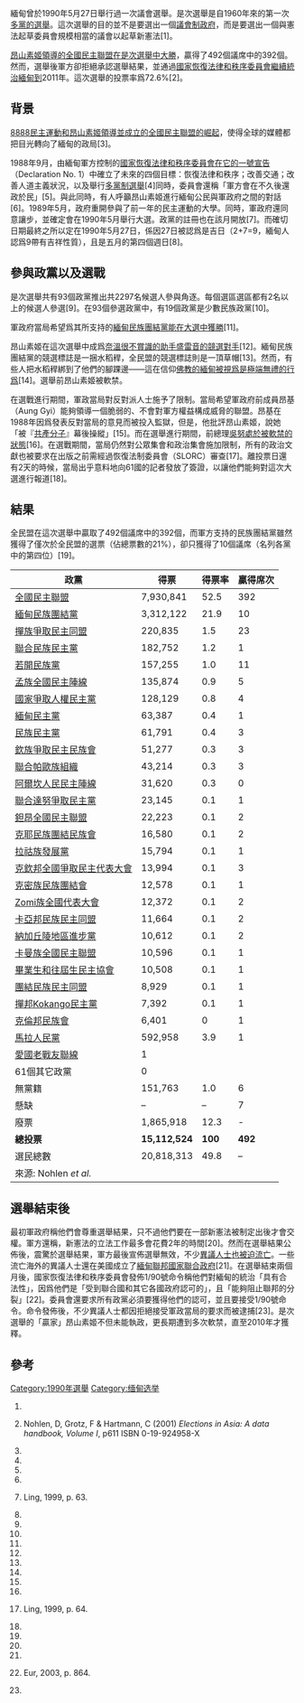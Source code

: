 緬甸曾於1990年5月27日舉行過一次議會選舉。是次選舉是自1960年來的第一次[多黨的選舉](../Page/多黨制.md "wikilink")。這次選舉的目的並不是要選出一個[議會制政府](../Page/議會制.md "wikilink")，而是要選出一個與憲法起草委員會規模相當的議會以起草新憲法\[1\]。

[昂山素姬領導的](https://zh.wikipedia.org/wiki/昂山素姬 "wikilink")[全國民主聯盟在是次選舉中大勝](../Page/全國民主聯盟.md "wikilink")，贏得了492個議席中的392個。然而，選舉後軍方卻拒絕承認選舉結果，並通過[國家恢復法律和秩序委員會繼續統治緬甸到](https://zh.wikipedia.org/wiki/國家恢復法律和秩序委員會 "wikilink")2011年。這次選舉的投票率爲72.6%\[2\]。

## 背景

[8888民主運動和](../Page/8888民主運動.md "wikilink")[昂山素姬領導並成立的](https://zh.wikipedia.org/wiki/昂山素姬 "wikilink")[全國民主聯盟的崛起](../Page/全國民主聯盟.md "wikilink")，使得全球的媒體都把目光轉向了緬甸的政局\[3\]。

1988年9月，由緬甸軍方控制的[國家恢復法律和秩序委員會在它的一號宣告](https://zh.wikipedia.org/wiki/國家恢復法律和秩序委員會 "wikilink")（Declaration
No.
1）中確立了未來的四個目標：恢復法律和秩序；改善交通；改善人道主義狀況，以及舉行[多黨制](../Page/多黨制.md "wikilink")[選舉](../Page/選舉.md "wikilink")\[4\]同時，委員會還稱「軍方會在不久後還政於民」\[5\]。與此同時，有人呼籲昂山素姬進行緬甸公民與軍政府之間的對話\[6\]。1989年5月，政府重開參與了前一年的民主運動的大學。同時，軍政府還同意讓步，並確定會在1990年5月舉行大選。政黨的註冊也在該月開放\[7\]。而確切日期最終之所以定在1990年5月27日，係因27日被認爲是吉日（2+7=9，緬甸人認爲9帶有吉祥性質），且是五月的第四個週日\[8\]。

## 參與政黨以及選戰

是次選舉共有93個政黨推出共2297名候選人參與角逐。每個選區選區都有2名以上的候選人參選\[9\]。在93個參選政黨中，有19個政黨是少數民族政黨\[10\]。

軍政府當局希望爲其所支持的[緬甸民族團結黨能在大選中獲勝](https://zh.wikipedia.org/wiki/緬甸民族團結黨 "wikilink")\[11\]。

昂山素姬在這次選舉中成爲[奈溫很不賞識的助手盛雷音的競選對手](https://zh.wikipedia.org/wiki/奈溫 "wikilink")\[12\]。緬甸民族團結黨的競選標誌是一捆水稻稈，全民盟的競選標誌則是一頂草帽\[13\]。然而，有些人把水稻稈綁到了他們的腳踝邊——這在信仰[佛教的緬甸被視爲是極端無禮的行爲](../Page/佛教.md "wikilink")\[14\]。選舉前昂山素姬被軟禁。

在選戰進行期間，軍政當局對反對派人士施予了限制。當局希望軍政府前成員昂基（Aung
Gyi）能夠領導一個脆弱的、不會對軍方權益構成威脅的聯盟。昂基在1988年因爲發表反對當局的意見而被投入監獄，但是，他批評昂山素姬，說她「被『[共產分子](../Page/緬甸共產黨.md "wikilink")』幕後操縱」\[15\]。而在選舉進行期間，前總理[吳努處於被軟禁的狀態](https://zh.wikipedia.org/wiki/吳努 "wikilink")\[16\]。在選戰期間，當局仍然對公眾集會和政治集會施加限制，所有的政治文獻也被要求在出版之前需經過恢復法制委員會（SLORC）審查\[17\]。離投票日還有2天的時候，當局出乎意料地向61國的記者發放了簽證，以讓他們能夠對這次大選進行報道\[18\]。

## 結果

全民盟在這次選舉中贏取了492個議席中的392個，而軍方支持的民族團結黨雖然獲得了僅次於全民盟的選票（佔總票數的21%），卻只獲得了10個議席（名列各黨中的第四位）\[19\]。

| 政黨                                                                      | 得票             | 得票率     | 贏得席次    |
| ----------------------------------------------------------------------- | -------------- | ------- | ------- |
| [全國民主聯盟](../Page/全國民主聯盟.md "wikilink")                                  | 7,930,841      | 52.5    | 392     |
| [緬甸民族團結黨](https://zh.wikipedia.org/wiki/緬甸民族團結黨 "wikilink")             | 3,312,122      | 21.9    | 10      |
| [撣族爭取民主同盟](https://zh.wikipedia.org/wiki/撣族爭取民主同盟 "wikilink")           | 220,835        | 1.5     | 23      |
| [聯合民族民主黨](https://zh.wikipedia.org/wiki/聯合民族民主黨 "wikilink")             | 182,752        | 1.2     | 1       |
| [若開民族黨](../Page/若開民族黨.md "wikilink")                                    | 157,255        | 1.0     | 11      |
| [孟族全國民主陣線](https://zh.wikipedia.org/wiki/孟族全國民主陣線 "wikilink")           | 135,874        | 0.9     | 5       |
| [國家爭取人權民主黨](https://zh.wikipedia.org/wiki/國家爭取人權民主黨 "wikilink")         | 128,129        | 0.8     | 4       |
| [緬甸民主黨](https://zh.wikipedia.org/wiki/緬甸民主黨 "wikilink")                 | 63,387         | 0.4     | 1       |
| [民族民主黨](https://zh.wikipedia.org/wiki/民族民主黨 "wikilink")                 | 61,791         | 0.4     | 3       |
| [欽族爭取民主民族會](https://zh.wikipedia.org/wiki/欽族爭取民主民族會 "wikilink")         | 51,277         | 0.3     | 3       |
| [聯合帕歐族組織](https://zh.wikipedia.org/wiki/聯合帕歐族組織 "wikilink")             | 43,214         | 0.3     | 3       |
| [阿爾坎人民民主陣線](https://zh.wikipedia.org/wiki/阿爾坎人民民主陣線 "wikilink")         | 31,620         | 0.3     | 0       |
| [聯合達努爭取民主黨](https://zh.wikipedia.org/wiki/聯合達努爭取民主黨 "wikilink")         | 23,145         | 0.1     | 1       |
| [鉭昂全國民主聯盟](https://zh.wikipedia.org/wiki/鉭昂全國民主聯盟 "wikilink")           | 22,223         | 0.1     | 2       |
| [克耶民族團結民族會](https://zh.wikipedia.org/wiki/克耶民族團結民族會 "wikilink")         | 16,580         | 0.1     | 2       |
| [拉祜族發展黨](https://zh.wikipedia.org/wiki/拉祜族發展黨 "wikilink")               | 15,794         | 0.1     | 1       |
| [克欽邦全國爭取民主代表大會](https://zh.wikipedia.org/wiki/克欽邦全國爭取民主代表大會 "wikilink") | 13,994         | 0.1     | 3       |
| [克密族民族團結會](https://zh.wikipedia.org/wiki/克密族民族團結會 "wikilink")           | 12,578         | 0.1     | 1       |
| [Zomi族全國代表大會](https://zh.wikipedia.org/wiki/Zomi族全國代表大會 "wikilink")     | 12,372         | 0.1     | 2       |
| [卡亞邦民族民主同盟](https://zh.wikipedia.org/wiki/卡亞邦民族民主同盟 "wikilink")         | 11,664         | 0.1     | 2       |
| [納加丘陵地區進步黨](https://zh.wikipedia.org/wiki/納加丘陵地區進步黨 "wikilink")         | 10,612         | 0.1     | 2       |
| [卡曼族全國民主聯盟](https://zh.wikipedia.org/wiki/卡曼族全國民主聯盟 "wikilink")         | 10,596         | 0.1     | 1       |
| [畢業生和往屆生民主協會](https://zh.wikipedia.org/wiki/畢業生和往屆生民主協會 "wikilink")     | 10,508         | 0.1     | 1       |
| [團結民族民主同盟](https://zh.wikipedia.org/wiki/團結民族民主同盟 "wikilink")           | 8,929          | 0.1     | 1       |
| [撣邦Kokango民主黨](https://zh.wikipedia.org/wiki/撣邦Kokango民主黨 "wikilink")   | 7,392          | 0.1     | 1       |
| [克倫邦民族會](https://zh.wikipedia.org/wiki/克倫邦民族會 "wikilink")               | 6,401          | 0       | 1       |
| [馬拉人民黨](https://zh.wikipedia.org/wiki/馬拉人民黨 "wikilink")                 | 592,958        | 3.9     | 1       |
| [愛國老戰友聯線](https://zh.wikipedia.org/wiki/愛國老戰友聯線 "wikilink")             | 1              |         |         |
| 61個其它政黨                                                                 | 0              |         |         |
| 無黨籍                                                                     | 151,763        | 1.0     | 6       |
| 懸缺                                                                      | –              | –       | 7       |
| 廢票                                                                      | 1,865,918      | 12.3    | \-      |
| **總投票**                                                                 | **15,112,524** | **100** | **492** |
| 選民總數                                                                    | 20,818,313     | 49.8    | –       |
| 來源: Nohlen *et al.*                                                     |                |         |         |

## 選舉結束後

最初軍政府稱他們會尊重選舉結果，只不過他們要在一部新憲法被制定出後才會交權。軍方還稱，新憲法的立法工作最多會花費2年的時間\[20\]。然而在選舉結果公佈後，震驚於選舉結果，軍方最後宣佈選舉無效，不少[異議人士也被迫](https://zh.wikipedia.org/wiki/異議人士 "wikilink")[流亡](../Page/流亡.md "wikilink")。一些流亡海外的異議人士還在美國成立了[緬甸聯邦國家聯合政府](https://zh.wikipedia.org/wiki/緬甸聯邦國家聯合政府 "wikilink")\[21\]。在選舉結束兩個月後，國家恢復法律和秩序委員會發佈1/90號命令稱他們對緬甸的統治「具有合法性」，因爲他們是「受到聯合國和其它各國政府認可的」，且「能夠阻止聯邦的分裂」\[22\]。委員會還要求所有政黨必須要獲得他們的認可，並且要接受1/90號命令。命令發佈後，不少異議人士都因拒絕接受軍政當局的要求而被逮捕\[23\]。是次選舉的「贏家」昂山素姬不但未能執政，更長期遭到多次軟禁，直至2010年才獲釋。

## 參考

[Category:1990年選舉](https://zh.wikipedia.org/wiki/Category:1990年選舉 "wikilink")
[Category:缅甸选举](https://zh.wikipedia.org/wiki/Category:缅甸选举 "wikilink")

1.

2.  Nohlen, D, Grotz, F & Hartmann, C (2001) *Elections in Asia: A data
    handbook, Volume I*, p611 ISBN 0-19-924958-X

3.

4.

5.
6.

7.  Ling, 1999, p. 63.

8.

9.

10.

11.
12.

13.

14.
15.
16.

17. Ling, 1999, p. 64.

18.
19.
20.

21.

22. Eur, 2003, p. 864.

23.